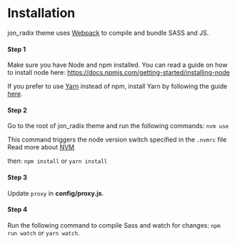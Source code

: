 # Installation

jon_radix theme uses [Webpack](https://webpack.js.org) to compile and
bundle SASS and JS.

#### Step 1
Make sure you have Node and npm installed.
You can read a guide on how to install node here:
https://docs.npmjs.com/getting-started/installing-node

If you prefer to use [Yarn](https://yarnpkg.com) instead of npm, install Yarn by
following the guide [here](https://yarnpkg.com/docs/install).

#### Step 2
Go to the root of jon_radix theme and run the following commands: 
`nvm use`

This command triggers the node version switch specified in the `.nvmrc` file
Read more about [NVM](https://github.com/nvm-sh/nvm)

then:
`npm install` or `yarn install`

#### Step 3
Update `proxy` in **config/proxy.js**.

#### Step 4
Run the following command to compile Sass and watch for changes: `npm run watch`
or `yarn watch`.

